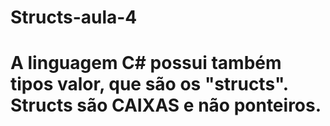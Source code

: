 # Structs-aula-4
<h1>A linguagem C# possui também tipos valor, que são os "structs". Structs são CAIXAS e 
não ponteiros.</h1>
